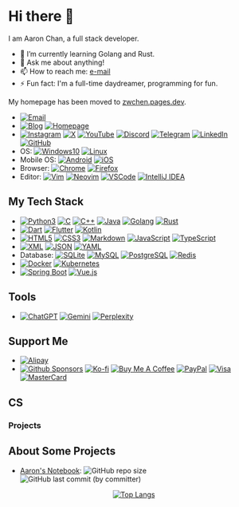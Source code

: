 # Hi there 👋

I am Aaron Chan, a full stack developer.

- 🌱 I’m currently learning Golang and Rust.
- 💬 Ask me about anything!
- 📫 How to reach me: [e-mail](mailto:cs.yelling123@passinbox.com)
- ⚡ Fun fact: I'm a full-time daydreamer, programming for fun.

My homepage has been moved to [zwchen.pages.dev](https://zwchen.pages.dev/).

- [![Email](https://img.shields.io/badge/Email-cs.yelling123@passinbox.com-pink?style=flat-square)](mailto:cs.yelling123@passinbox.com)
- [![Blog](https://img.shields.io/badge/Blog-chanblog.pages.dev-green?style=flat-square)](https://chanblog.pages.dev/)
  [![Homepage](https://img.shields.io/badge/Homepage-zwchen.pages.dev-red?style=flat-square)](https://zwchen.pages.dev/)
- [![Instagram](https://img.shields.io/badge/Instagram-%23E4405F.svg?logo=Instagram&logoColor=white)](#)
  [![X](https://img.shields.io/badge/X-%23000000.svg?logo=X&logoColor=white)](#)
  [![YouTube](https://img.shields.io/badge/YouTube-%23FF0000.svg?logo=YouTube&logoColor=white)](#)
  [![Discord](https://img.shields.io/badge/Discord-%235865F2.svg?&logo=discord&logoColor=white)](#)
  [![Telegram](https://img.shields.io/badge/Telegram-2CA5E0?logo=telegram&logoColor=white)](#)
  [![LinkedIn](https://custom-icon-badges.demolab.com/badge/LinkedIn-0A66C2?logo=linkedin-white&logoColor=fff)](#)
  [![GitHub](https://img.shields.io/badge/GitHub-%23121011.svg?logo=github&logoColor=white)](#)
- OS:
  [![Windows10](https://custom-icon-badges.demolab.com/badge/Windows10-0078D6?logo=windows10&logoColor=white)](#)
  [![Linux](https://img.shields.io/badge/Linux-FCC624?logo=linux&logoColor=black)](#)
- Mobile OS:
  [![Android](https://img.shields.io/badge/Android-3DDC84?logo=android&logoColor=white)](#)
  [![iOS](https://img.shields.io/badge/iOS-000000?&logo=apple&logoColor=white)](#)
- Browser:
  [![Chrome](https://img.shields.io/badge/Chrome-4285F4?logo=GoogleChrome&logoColor=white)](#)
  [![Firefox](https://img.shields.io/badge/Firefox-FF7139?logo=FirefoxBrowser&logoColor=white)](#)
- Editor:
  [![Vim](https://img.shields.io/badge/Vim-%2311AB00.svg?logo=vim&logoColor=white)](https://www.vim.org/)
  [![Neovim](https://img.shields.io/badge/Neovim-57A143?logo=neovim&logoColor=fff)](https://neovim.io/)
  [![VSCode](https://custom-icon-badges.demolab.com/badge/VSCode-0078d7.svg?logo=vsc&logoColor=white)](https://code.visualstudio.com/)
  [![IntelliJ IDEA](https://img.shields.io/badge/IntelliJIDEA-000000.svg?logo=intellij-idea&logoColor=white)](#)

## My Tech Stack

- [![Python3](https://img.shields.io/badge/Python3-3776AB?logo=python&logoColor=fff)](#)
  [![C](https://img.shields.io/badge/C-00599C?logo=c&logoColor=white)](#)
  [![C++](https://img.shields.io/badge/C++-%2300599C.svg?logo=c%2B%2B&logoColor=white)](#)
  [![Java](https://img.shields.io/badge/Java-%23ED8B00.svg?logo=openjdk&logoColor=white)](#)
  [![Golang](https://img.shields.io/badge/Golang-%2300ADD8.svg?&logo=go&logoColor=white)](#)
  [![Rust](https://img.shields.io/badge/Rust-%23000000.svg?e&logo=rust&logoColor=white)](#)
- [![Dart](https://img.shields.io/badge/Dart-%230175C2.svg?logo=dart&logoColor=white)](#)
  [![Flutter](https://img.shields.io/badge/Flutter-02569B?logo=flutter&logoColor=fff)](#)
  [![Kotlin](https://img.shields.io/badge/Kotlin-%237F52FF.svg?logo=kotlin&logoColor=white)](#)
- [![HTML5](https://img.shields.io/badge/HTML5-%23E34F26.svg?logo=html5&logoColor=white)](#)
  [![CSS3](https://img.shields.io/badge/CSS3-639?logo=css&logoColor=fff)](#)
  [![Markdown](https://img.shields.io/badge/Markdown-%23000000.svg?logo=markdown&logoColor=white)](#)
  [![JavaScript](https://img.shields.io/badge/JavaScript-F7DF1E?logo=javascript&logoColor=000)](#)
  [![TypeScript](https://img.shields.io/badge/TypeScript-3178C6?logo=typescript&logoColor=fff)](#)
- [![XML](https://img.shields.io/badge/XML-767C52?logo=xml&logoColor=fff)](#)
  [![JSON](https://img.shields.io/badge/JSON-000?logo=json&logoColor=fff)](#)
  [![YAML](https://img.shields.io/badge/YAML-CB171E?logo=yaml&logoColor=fff)](#)
- Database:
  [![SQLite](https://img.shields.io/badge/SQLite-%2307405e.svg?logo=sqlite&logoColor=white)](#)
  [![MySQL](https://img.shields.io/badge/MySQL-4479A1?logo=mysql&logoColor=fff)](#)
  [![PostgreSQL](https://img.shields.io/badge/PostgreSQL-%23316192.svg?logo=postgresql&logoColor=white)](#)
  [![Redis](https://img.shields.io/badge/Redis-%23DD0031.svg?logo=redis&logoColor=white)](#)
- [![Docker](https://img.shields.io/badge/Docker-2496ED?logo=docker&logoColor=fff)](#)
  [![Kubernetes](https://img.shields.io/badge/Kubernetes-326CE5?logo=kubernetes&logoColor=fff)](#)
- [![Spring Boot](https://img.shields.io/badge/Spring%20Boot-6DB33F?logo=springboot&logoColor=fff)](#)
  [![Vue.js](https://img.shields.io/badge/Vue.js-4FC08D?logo=vuedotjs&logoColor=fff)](#)

## Tools

- [![ChatGPT](https://img.shields.io/badge/ChatGPT-74aa9c?logo=openai&logoColor=white)](#)
  [![Gemini](https://img.shields.io/badge/Gemini-886FBF?logo=googlegemini&logoColor=fff)](#)
  [![Perplexity](https://img.shields.io/badge/Perplexity-1FB8CD?logo=perplexity&logoColor=fff)](#)

## Support Me

- [![Alipay](https://img.shields.io/badge/Alipay-1677FF?logo=alipay&logoColor=fff)](#)
- [![Github Sponsors](https://img.shields.io/badge/GitHub%20Sponsors-30363D?&logo=GitHub-Sponsors&logoColor=EA4AAA)](#)
  [![Ko-fi](https://img.shields.io/badge/Ko--fi-FF5E5B?logo=ko-fi&logoColor=white)](#)
  [![Buy Me A Coffee](https://img.shields.io/badge/Buy%20Me%20a%20Coffee-ffdd00?&logo=buy-me-a-coffee&logoColor=black)](#)
  [![PayPal](https://img.shields.io/badge/PayPal-003087?logo=paypal&logoColor=fff)](#)
  [![Visa](https://img.shields.io/badge/Visa-1A1F71?logo=visa&logoColor=fff)](#)
  [![MasterCard](https://img.shields.io/badge/MasterCard-EB001B?logo=mastercard&logoColor=fff)](#)

## CS

### Projects

## About Some Projects

- [Aaron's Notebook](https://github.com/cloudinkcoder/aaron-notebook):
  ![GitHub repo size](https://img.shields.io/github/repo-size/cloudinkcoder/aaron-notebook)
  ![GitHub last commit (by committer)](https://img.shields.io/github/last-commit/cloudinkcoder/aaron-notebook)

<div align="center">

<!-- ![cloudinkcoder's github stats](https://github-readme-stats.vercel.app/api?username=cloudinkcoder&count_private=true&show_icons=true) -->

<!-- 隐藏显示的语言有: dockerfile, shell, makefile, CMake, Perl, Lua, vimrc, nix, tex -->

[![Top Langs](https://github-readme-stats.vercel.app/api/top-langs/?username=cloudinkcoder&hide=dockerfile,shell,makefile,cmake,perl,lua,vim%20script,nix,tex&layout=compact)](https://github.com/cloudinkcoder/github-readme-stats)

</div>

<!--
**<username>/<username>** is a ✨ _special_ ✨ repository because its `README.md` (this file) appears on your GitHub profile.

Here are some ideas to get you started:

- 🔭 I’m currently working on ...
- 🌱 I’m currently learning ...
- 👯 I’m looking to collaborate on ...
- 🤔 I’m looking for help with ...
- 💬 Ask me about ...
- 📫 How to reach me: ...
- 😄 Pronouns: ...
- ⚡ Fun fact: ...
-->
